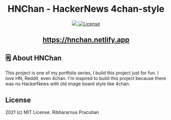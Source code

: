 <h1 align="center">HNChan - HackerNews 4chan-style</h1>

<p align="center">
  <a aria-label="Ribhararnus Pracutian" href="https://github.com/oknoorap">
    <img src="https://img.shields.io/badge/Ribhararnus%20Pracutian-000000.svg?style=for-the-badge&labelColor=000">
  </a>
  <a aria-label="License" href="https://github.com/oknoorap/komento/blob/master/LICENSE">
    <img alt="License" src="https://img.shields.io/npm/l/next.svg?style=for-the-badge&labelColor=000000">
  </a>
</p>

<h2 align="center"><a href="https://hnchan.netlify.app">https://hnchan.netlify.app</a></h2>

## 🗒 About HNChan

This project is one of my portfolio series, I build this project just for fun. I love HN, Reddit, even 4chan. I'm inspired to build this project because there was no HackerNews with old image board style like 4chan.

## License

2021 (c) MIT License. Ribhararnus Pracutian
